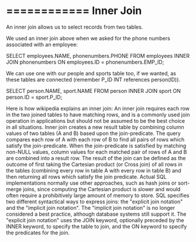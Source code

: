 ============
Inner Join
==========

An inner join allows us to select records from two tables.

We used an inner join above when we asked for the phone numbers associated with an employee:

SELECT employees.NAME, phonenumbers.PHONE FROM employees INNER JOIN phonenumbers ON employees.ID = phonenumbers.EMP_ID;

We can use one with our people and sports table too, if we wanted, as these tables are connected (remember P_ID INT references person(ID)).

SELECT person.NAME, sport.NAME FROM person INNER JOIN sport ON person.ID = sport.P_ID;

Here is how wikipedia explains an inner join:
An inner join requires each row in the two joined tables to have matching rows, and is a commonly used join operation in applications but should not be assumed to be the best choice in all situations.
Inner join creates a new result table by combining column values of two tables (A and B) based upon the join-predicate.
The query compares each row of A with each row of B to find all pairs of rows which satisfy the join-predicate.
When the join-predicate is satisfied by matching non-NULL values, column values for each matched pair of rows of A and B are combined into a result row.
The result of the join can be defined as the outcome of first taking the Cartesian product (or Cross join) of all rows in the tables (combining every row in table A with every row in table B) and then returning all rows which satisfy the join predicate. Actual SQL implementations normally use other approaches, such as hash joins or sort-merge joins, since computing the Cartesian product is slower and would often require a prohibitively large amount of memory to store.
SQL specifies two different syntactical ways to express joins: the "explicit join notation" and the "implicit join notation". The "implicit join notation" is no longer considered a best practice, although database systems still support it. The "explicit join notation" uses the JOIN keyword, optionally preceded by the INNER keyword, to specify the table to join, and the ON keyword to specify the predicates for the join.